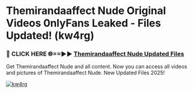 # Themirandaaffect Nude Original Videos 0nlyFans Leaked - Files Updated! (kw4rg)

<h3>🔴 CLICK HERE 🌐==►► <a href="https://tinyurl.com/yc6ubb5a" rel="nofollow">Themirandaaffect Nude Updated Files</a></h3>

Get Themirandaaffect Nude and all content. Now you can access all videos and pictures of Themirandaaffect Nude. New Updated Files 2025!

[![kw4rg](https://i.imgur.com/7eu0CRL.gif)](https://tinyurl.com/yc6ubb5a)
